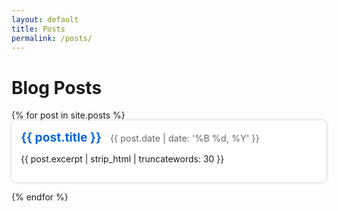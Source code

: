 ```yaml
---
layout: default
title: Posts
permalink: /posts/
---
```


<h1>Blog Posts</h1>

<ul class="post-list">
  {% for post in site.posts %}
  <li>
    <a href="{{ post.url }}">{{ post.title }}</a>
    <span class="post-date">{{ post.date | date: '%B %d, %Y' }}</span>
    <p>{{ post.excerpt | strip_html | truncatewords: 30 }}</p>
  </li>
  {% endfor %}
</ul>

<style>
.post-list {
  list-style: none;
  padding-left: 0;
}
.post-list li {
  padding: 15px;
  margin-bottom: 15px;
  background: white;
  border-radius: 8px;
  box-shadow: 0 0 5px #ccc;
}
.post-list a {
  font-weight: bold;
  font-size: 1.2rem;
  text-decoration: none;
  color: #0366d6;
}
.post-list a:hover {
  text-decoration: underline;
}
.post-date {
  color: #666;
  font-size: 0.9rem;
  margin-left: 10px;
}
</style>

